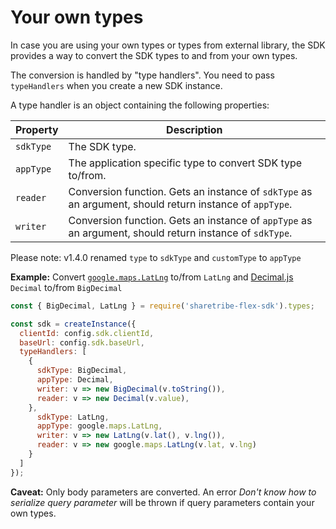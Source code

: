 # Your own types

In case you are using your own types or types from external library,
the SDK provides a way to convert the SDK types to and from your own
types.

The conversion is handled by "type handlers". You need to pass
`typeHandlers` when you create a new SDK instance.

A type handler is an object containing the following properties:

| Property | Description |
| -------- | ----------- |
| `sdkType` | The SDK type. |
| `appType` | The application specific type to convert SDK type to/from. |
| `reader` | Conversion function. Gets an instance of `sdkType` as an argument, should return instance of `appType`. |
| `writer` | Conversion function. Gets an instance of `appType` as an argument, should return instance of `sdkType`. |

Please note: v1.4.0 renamed `type` to `sdkType` and `customType` to `appType`

**Example:** Convert
[`google.maps.LatLng`](https://developers.google.com/maps/documentation/javascript/reference/3/#LatLng)
to/from `LatLng` and
[Decimal.js](https://github.com/MikeMcl/decimal.js/) `Decimal` to/from
`BigDecimal`

```js
const { BigDecimal, LatLng } = require('sharetribe-flex-sdk').types;

const sdk = createInstance({
  clientId: config.sdk.clientId,
  baseUrl: config.sdk.baseUrl,
  typeHandlers: [
    {
      sdkType: BigDecimal,
      appType: Decimal,
      writer: v => new BigDecimal(v.toString()),
      reader: v => new Decimal(v.value),
    },
      sdkType: LatLng,
      appType: google.maps.LatLng,
      writer: v => new LatLng(v.lat(), v.lng()),
      reader: v => new google.maps.LatLng(v.lat, v.lng)
    }
  ]
});
```

**Caveat:** Only body parameters are converted. An error *Don't know
how to serialize query parameter* will be thrown if query parameters
contain your own types.
